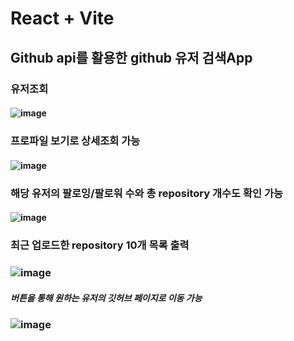 # React + Vite

## Github api를 활용한 github 유저 검색App
### 유저조회
#### ![image](https://github.com/joeuni-ex/React_Github-Finder/assets/141595215/d743f0da-c3f9-45af-9bca-d31b372a2329)

### 프로파일 보기로 상세조회 가능 
#### ![image](https://github.com/joeuni-ex/React_Github-Finder/assets/141595215/1c42445b-81ca-4608-82b9-aef07512cfc8)

### 해당 유저의 팔로잉/팔로워 수와 총 repository 개수도 확인 가능
#### ![image](https://github.com/joeuni-ex/React_Github-Finder/assets/141595215/a0b7a739-7be0-4378-9552-4d590a5fc2f0)

### 최근 업로드한 repository 10개 목록 출력
### ![image](https://github.com/joeuni-ex/React_Github-Finder/assets/141595215/05607113-09cd-4bee-b737-639d86021c5c)

##### <Visit Github Profile> 버튼을 통해 원하는 유저의 깃허브 페이지로 이동 가능
### ![image](https://github.com/joeuni-ex/React_Github-Finder/assets/141595215/3d57becd-33d7-4f43-8a06-48d641e7f7bc)
